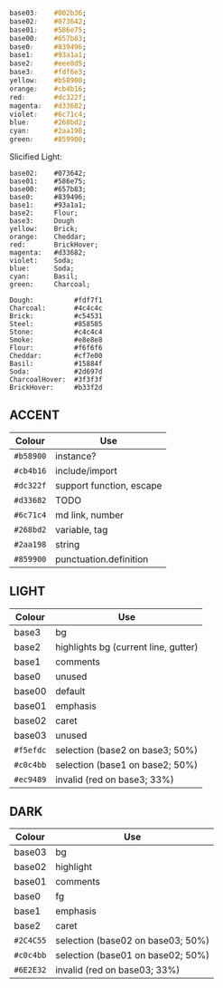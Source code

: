 ```css
base03:    #002b36;
base02:    #073642;
base01:    #586e75;
base00:    #657b83;
base0:     #839496;
base1:     #93a1a1;
base2:     #eee8d5;
base3:     #fdf6e3;
yellow:    #b58900;
orange:    #cb4b16;
red:       #dc322f;
magenta:   #d33682;
violet:    #6c71c4;
blue:      #268bd2;
cyan:      #2aa198;
green:     #859900;
```

Slicified Light:

```
base02:    #073642;
base01:    #586e75;
base00:    #657b83;
base0:     #839496;
base1:     #93a1a1;
base2:     Flour;
base3:     Dough
yellow:    Brick;
orange:    Cheddar;
red:       BrickHover;
magenta:   #d33682;
violet:    Soda;
blue:      Soda;
cyan:      Basil;
green:     Charcoal;
```

```
Dough:          #fdf7f1
Charcoal:       #4c4c4c
Brick:          #c54531
Steel:          #858585
Stone:          #c4c4c4
Smoke:          #e8e8e8
Flour:          #f6f6f6
Cheddar:        #cf7e00
Basil:          #15884f
Soda:           #2d697d
CharcoalHover:  #3f3f3f
BrickHover:     #b33f2d
```

## ACCENT
Colour    |  Use
--------- | -----
`#b58900` | instance?
`#cb4b16` | include/import
`#dc322f` | support function, escape
`#d33682` | TODO
`#6c71c4` | md link, number
`#268bd2` | variable, tag
`#2aa198` | string
`#859900` | punctuation.definition

## LIGHT
Colour    |  Use
--------- | -----
base3     | bg
base2     | highlights bg (current line, gutter)
base1     | comments
base0     | unused
base00    | default
base01    | emphasis
base02    | caret
base03    | unused
`#f5efdc` | selection (base2 on base3; 50%)
`#c0c4bb` | selection (base1 on base2; 50%)
`#ec9489` | invalid   (red   on base3; 33%)

## DARK
Colour    |  Use
--------- | -----
base03    | bg
base02    | highlight
base01    | comments
base0     | fg
base1     | emphasis
base2     | caret
`#2C4C55` | selection (base02 on base03; 50%)
`#c0c4bb` | selection (base01 on base02; 50%)
`#6E2E32` | invalid   (red    on base03; 33%)
